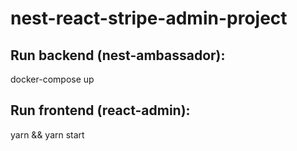 # nest-react-stripe-admin-project

## Run backend (nest-ambassador):
docker-compose up

## Run frontend (react-admin):
yarn && yarn start
